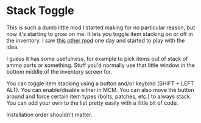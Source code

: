 # Stack Toggle

This is such a dumb little mod I started making for no particular reason, but now it's starting to grow on me. It lets you toggle item stacking on or off in the inventory. I saw [this other mod](https://www.moddb.com/mods/stalker-anomaly/addons/items-dont-stack) one day and started to play with the idea.

I guess it has *some* usefulness, for example to pick items out of stack of ammo parts or something. Stuff you'd normally use that little window in the bottom middle of the inventory screen for.

You can toggle item stacking using a button and/or keybind (SHIFT + LEFT ALT). You can enable/disable either in MCM. You can also move the button around and force certain item types (bolts, patches, etc.) to always stack. You can add your own to the list pretty easily with a little bit of code.

Installation order shouldn't matter.
